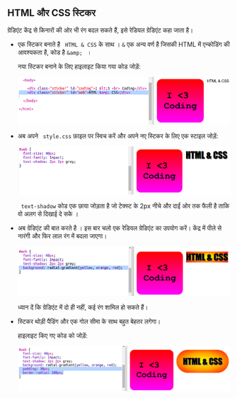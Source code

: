 ## HTML और CSS स्टिकर

ग्रेडिएंट केंद्र से किनारों की ओर भी रंग बदल सकते हैं, इसे रेडियल ग्रेडिएंट कहा जाता है।

+ एक स्टिकर बनाते है ` HTML & CSS` के साथ । `&` एक अन्य वर्ण है जिसकी HTML में एन्कोडिंग की आवश्यकता है, कोड है `&amp; ` ।
    
    नया स्टिकर बनाने के लिए हाइलाइट किया गया कोड जोड़ें:
    
    ![स्क्रीनशॉट](images/stickers-web-html.png)

+ अब अपने ` style.css` फ़ाइल पर स्विच करें और अपने नए स्टिकर के लिए एक स्टाइल जोड़ें:
    
    ![स्क्रीनशॉट](images/stickers-web-font.png)
    
    ` text-shadow` कोड एक छाया जोड़ता है जो टेक्स्ट के 2px नीचे और दाईं ओर तक फैली है ताकि वो अलग से दिखाई दे सके ।

+ अब ग्रेडिएंट की बात करते है । इस बार चलो एक रेडियल ग्रेडिएंट का उपयोग करें। केंद्र में पीले से नारंगी और फिर लाल रंग में बदला जाएगा।
    
    ![स्क्रीनशॉट](images/stickers-web-gradient.png)
    
    ध्यान दें कि ग्रेडिएंट में दो ही नहीं, कई रंग शामिल हो सकते हैं।

+ स्टिकर थोड़ी पैडिंग और एक गोल सीमा के साथ बहुत बेहतर लगेगा।
    
    हाइलाइट किए गए कोड को जोड़ें:
    
    ![स्क्रीनशॉट](images/stickers-web-padding.png)